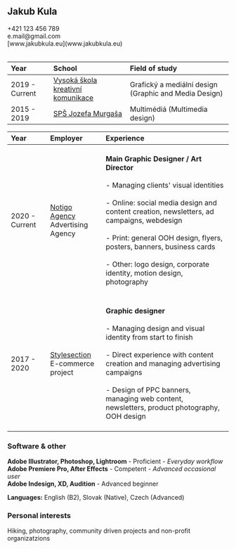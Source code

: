 <h2 class="subtitle">Jakub Kula</h2>
+421 123 456 789 <br>
e.mail@gmail.com <br>
[www.jakubkula.eu](www.jakubkula.eu)<br><br>

|Year|School|Field of study|
|:--- |:--- |:--- |
| 2019 - Current | [Vysoká škola kreativní komunikace](www.vskk.cz) | Grafický a mediální design (Graphic and Media Design) |
| 2015 - 2019   | [SPŠ Jozefa Murgaša](www.spsjm.sk) | Multimédiá (Multimedia design) |

|Year|Employer|Experience|
|:--- |:--- |:--- |
2020 - Current|[Notigo Agency](www.spsjm.sk)<br>Advertising Agency |<br>**Main Graphic Designer / Art Director**<br><br>- Managing clients' visual identities<br><br>- Online: social media design and content creation, newsletters, ad campaigns, webdesign<br><br>- Print: general OOH design, flyers, posters, banners, business cards<br><br>- Other: logo design, corporate identity, motion design, photography<br><br>
2017 - 2020|[Stylesection](www.style-shop.cz)<br>E-commerce project |<br>**Graphic designer**<br><br>- Managing design and visual identity from start to finish<br><br>- Direct experience with content creation and managing advertising campaigns<br><br>- Design of PPC banners, managing web content, newsletters, product photography, OOH design<br><br>

<h3> Software & other </h3>

**Adobe Illustrator, Photoshop, Lightroom** - Proficient - *Everyday workflow* <br>
**Adobe Premiere Pro, After Effects** - Competent - *Advanced occasional user*<br>
**Adobe Indesign, XD, Audition** - Advanced beginner

**Languages:** English (B2), Slovak (Native), Czech (Advanced)

<h3> Personal interests </h3>

Hiking, photography, community driven projects and non-profit organizatzions
